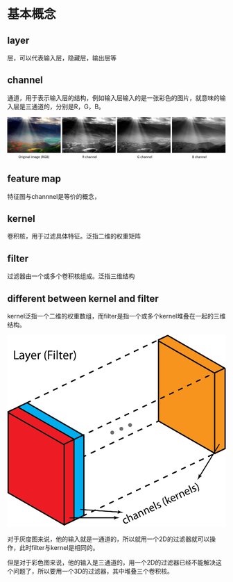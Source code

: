 # 基本概念

## layer

层，可以代表输入层，隐藏层，输出层等

## channel

通道，用于表示输入层的结构，例如输入层输入的是一张彩色的图片，就意味的输入层是三通道的，分别是R，G，B。

![](../.gitbook/assets/image.png)

## feature map

特征图与channnel是等价的概念，

## kernel

卷积核，用于过滤具体特征。泛指二维的权重矩阵

## filter

过滤器由一个或多个卷积核组成。泛指三维结构

## different between kernel and filter

kernel泛指一个二维的权重数组，而filter是指一个或多个kernel堆叠在一起的三维结构。

![](../.gitbook/assets/image%20%281%29.png)

对于灰度图来说，他的输入就是一通道的，所以就用一个2D的过滤器就可以操作，此时filter与kernel是相同的。

但是对于彩色图来说，他的输入是三通道的，用一个2D的过滤器已经不能解决这个问题了，所以要用一个3D的过滤器，其中堆叠三个卷积核。







